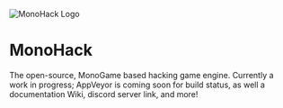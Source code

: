![MonoHack Logo](https://ashifter.github.io/res/img/svg/monohack_banner.svg)
# MonoHack
The open-source, MonoGame based hacking game engine. Currently a work in progress; AppVeyor is coming soon for build status, as well a documentation Wiki, discord server link, and more!